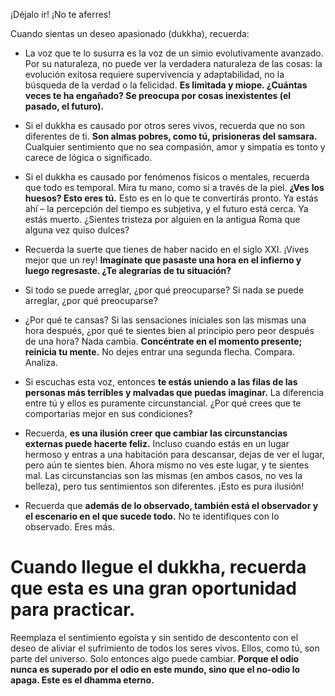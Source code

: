¡Déjalo ir! ¡No te aferres!

Cuando sientas un deseo apasionado (dukkha), recuerda:

- La voz que te lo susurra es la voz de un simio evolutivamente avanzado. Por su naturaleza, no puede ver la verdadera naturaleza de las cosas: la evolución exitosa requiere supervivencia y adaptabilidad, no la búsqueda de la verdad o la felicidad. **Es limitada y miope. ¿Cuántas veces te ha engañado? Se preocupa por cosas inexistentes (el pasado, el futuro).**

- Si el dukkha es causado por otros seres vivos, recuerda que no son diferentes de ti. **Son almas pobres, como tú, prisioneras del samsara.** Cualquier sentimiento que no sea compasión, amor y simpatía es tonto y carece de lógica o significado.

- Si el dukkha es causado por fenómenos físicos o mentales, recuerda que todo es temporal. Mira tu mano, como si a través de la piel. **¿Ves los huesos? Esto eres tú.** Esto es en lo que te convertirás pronto. Ya estás ahí – la percepción del tiempo es subjetiva, y el futuro está cerca. Ya estás muerto. ¿Sientes tristeza por alguien en la antigua Roma que alguna vez quiso dulces?

- Recuerda la suerte que tienes de haber nacido en el siglo XXI. ¡Vives mejor que un rey! **Imagínate que pasaste una hora en el infierno y luego regresaste. ¿Te alegrarías de tu situación?**

- Si todo se puede arreglar, ¿por qué preocuparse? Si nada se puede arreglar, ¿por qué preocuparse?

- ¿Por qué te cansas? Si las sensaciones iniciales son las mismas una hora después, ¿por qué te sientes bien al principio pero peor después de una hora? Nada cambia. **Concéntrate en el momento presente; reinicia tu mente.** No dejes entrar una segunda flecha. Compara. Analiza.

- Si escuchas esta voz, entonces **te estás uniendo a las filas de las personas más terribles y malvadas que puedas imaginar.** La diferencia entre tú y ellos es puramente circunstancial. ¿Por qué crees que te comportarías mejor en sus condiciones?

- Recuerda, **es una ilusión creer que cambiar las circunstancias externas puede hacerte feliz.** Incluso cuando estás en un lugar hermoso y entras a una habitación para descansar, dejas de ver el lugar, pero aún te sientes bien. Ahora mismo no ves este lugar, y te sientes mal. Las circunstancias son las mismas (en ambos casos, no ves la belleza), pero tus sentimientos son diferentes. ¡Esto es pura ilusión!

- Recuerda que **además de lo observado, también está el observador y el escenario en el que sucede todo.** No te identifiques con lo observado. Eres más.

# Cuando llegue el dukkha, recuerda que esta es una gran oportunidad para practicar.

Reemplaza el sentimiento egoísta y sin sentido de descontento con el deseo de aliviar el sufrimiento de todos los seres vivos. Ellos, como tú, son parte del universo. Solo entonces algo puede cambiar. **Porque el odio nunca es superado por el odio en este mundo, sino que el no-odio lo apaga. Este es el dhamma eterno.**
